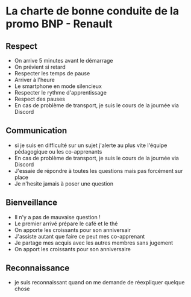 # La charte de bonne conduite de la promo BNP - Renault

## Respect

- On arrive 5 minutes avant le démarrage
- On prévient si retard
- Respecter les temps de pause
- Arriver à l'heure
- Le smartphone en mode silencieux
- Respecter le rythme d'apprentissage
- Respect des pauses
- En cas de problème de transport, je suis le cours de la journée via Discord


## Communication

- si je suis en difficulté sur un sujet j'alerte au plus vite l'équipe pédagogique ou les co-apprenants
- En cas de problème de transport, je suis le cours de la journée via Discord
- J'essaie de répondre à toutes les questions mais pas forcément sur place
- Je n'hesite jamais à poser une question


## Bienveillance

- Il n'y a pas de mauvaise question !
- Le premier arrivé prépare le café et le thé
- On apporte les croissants pour son anniversair
- J'assiste autant que faire ce peut mes co-apprenant
- Je partage mes acquis avec les autres membres sans jugement 
- On apport les croissants pour son anniversaire
 
## Reconnaissance

- je suis reconnaissant quand on me demande de réexpliquer quelque chose

